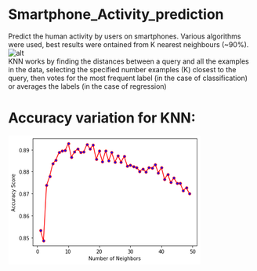 # Smartphone_Activity_prediction
Predict the human activity by users on smartphones. Various algorithms were used, best results were ontained from K nearest neighbours (~90%).
![alt](https://github.com/aniketgupta1902/Smartphone_Activity_prediction/blob/master/smartphone%20activity%20prediction.png)
<br>
KNN works by finding the distances between a query and all the examples in the data, selecting the specified number examples (K) closest to the query, then votes for the most frequent label (in the case of classification) or averages the labels (in the case of regression)
# Accuracy variation for KNN:
![img](https://raw.githubusercontent.com/ArnavBalyan/Smartphone_Activity_prediction/master/data/res.png)
